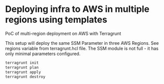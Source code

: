 # Deploying infra to AWS in multiple regions using templates
PoC of multi-region deployment on AWS with Terragrunt


This setup will deploy the same SSM Parameter in three AWS Regions.
See regions variable from terragrunt.hcl file.
The SSM module is not full - it has only minimal parameters configured.

```bash
terragrunt init
terragrunt plan
terragrunt apply
terragrunt destroy
```
